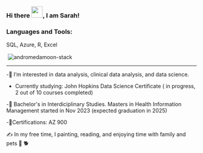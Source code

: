
### Hi there <img src="https://raw.githubusercontent.com/MartinHeinz/MartinHeinz/master/wave.gif" width="30px">, I am Sarah!


<h3 align="left">Languages and Tools:</h3>

 SQL, Azure, R, Excel
<p>&nbsp;<img align="center" src="https://github-readme-stats.vercel.app/api?username=andromedamoon-stack&show_icons=true&locale=en" alt="andromedamoon-stack" /></p>




---

-👀 I’m interested in data analysis, clinical data analysis, and data science. 

- Currently studying: John Hopkins Data Science Certificate ( in progress, 2 out of 10 courses completed)

-🧮 Bachelor's in Interdiciplinary Studies.  Masters in Health Information Management started in Nov 2023  (expected graduation in 2025)      

-🧮Certifications: AZ 900



✍️  In my free time, I painting, reading, and enjoying time with family and pets 🦜 🐕


<!---
andromedamoon-stack/andromedamoon-stack is a ✨ special ✨ repository because its `README.md` (this file) appears on your GitHub profile.
You can click the Preview link to take a look at your changes.
--->
